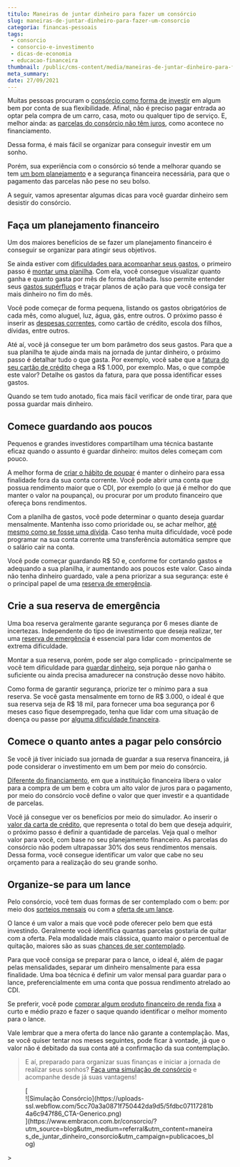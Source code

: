 ```yaml
---
titulo: Maneiras de juntar dinheiro para fazer um consórcio
slug: maneiras-de-juntar-dinheiro-para-fazer-um-consorcio
categoria: financas-pessoais
tags:
 - consorcio
 - consorcio-e-investimento
 - dicas-de-economia
 - educacao-financeira
thumbnail: /public/cms-content/media/maneiras-de-juntar-dinheiro-para-fazer-um-consorcio.jpg
meta_summary: 
date: 27/09/2021
---
```

Muitas pessoas procuram o [consórcio como forma de investir](https://www.embracon.com.br/blog/8-motivos-que-comprovam-que-consorcio-e-investimento) em algum bem por conta de sua flexibilidade. Afinal, não é preciso pagar entrada ao optar pela compra de um carro, casa, moto ou qualquer tipo de serviço. E, melhor ainda: as [parcelas do consórcio não têm juros](https://www.embracon.com.br/blog/parcela-de-consorcio-tem-juros), como acontece no financiamento.

Dessa forma, é mais fácil se organizar para conseguir investir em um sonho.

Porém, sua experiência com o consórcio só tende a melhorar quando se tem [um bom planejamento](https://www.embracon.com.br/blog/planejamento-financeiro-um-guia-para-as-financas-nao-sairem-de-controle) e a segurança financeira necessária, para que o pagamento das parcelas não pese no seu bolso.

A seguir, vamos apresentar algumas dicas para você guardar dinheiro sem desistir do consórcio.

Faça um planejamento financeiro
-------------------------------

Um dos maiores benefícios de se fazer um planejamento financeiro é conseguir se organizar para atingir seus objetivos.

Se ainda estiver com [dificuldades para acompanhar seus gastos](https://www.embracon.com.br/blog/gastos-superfluos-e-essenciais-saiba-diferenciar), o primeiro passo é [montar uma planilha](https://www.embracon.com.br/blog/como-criar-uma-planilha-de-planejamento-financeiro). Com ela, você consegue visualizar quanto ganha e quanto gasta por mês de forma detalhada. Isso permite entender seus [gastos supérfluos](https://www.embracon.com.br/blog/quais-sao-as-despesas-superfluas-que-podem-ser-cortadas-do-dia-a-dia) e traçar planos de ação para que você consiga ter mais dinheiro no fim do mês.

Você pode começar de forma pequena, listando os gastos obrigatórios de cada mês, como aluguel, luz, água, gás, entre outros. O próximo passo é inserir as [despesas correntes](https://www.embracon.com.br/blog/como-economizar-nas-contas-de-casa-em-tempos-de-crise-economica), como cartão de crédito, escola dos filhos, dívidas, entre outros.

Até aí, você já consegue ter um bom parâmetro dos seus gastos. Para que a sua planilha te ajude ainda mais na jornada de juntar dinheiro, o próximo passo é detalhar tudo o que gasta. Por exemplo, você sabe que a [fatura do seu cartão de crédito](https://www.embracon.com.br/blog/divida-de-cartao-de-credito-como-sair-dela-e-nao-entrar-mais) chega a R$ 1.000, por exemplo. Mas, o que compõe este valor? Detalhe os gastos da fatura, para que possa identificar esses gastos.

Quando se tem tudo anotado, fica mais fácil verificar de onde tirar, para que possa guardar mais dinheiro.

Comece guardando aos poucos
---------------------------

Pequenos e grandes investidores compartilham uma técnica bastante eficaz quando o assunto é guardar dinheiro: muitos deles começam com pouco.

A melhor forma de [criar o hábito de poupar](https://www.embracon.com.br/blog/poupar-dinheiro-com-o-consorcio-e-possivel-sim) é manter o dinheiro para essa finalidade fora da sua conta corrente. Você pode abrir uma conta que possua rendimento maior que o CDI, por exemplo (o que já é melhor do que manter o valor na poupança), ou procurar por um produto financeiro que ofereça bons rendimentos.

Com a planilha de gastos, você pode determinar o quanto deseja guardar mensalmente. Mantenha isso como prioridade ou, se achar melhor, [até mesmo como se fosse uma dívida](https://www.embracon.com.br/blog/como-sair-do-vermelho-em-2019). Caso tenha muita dificuldade, você pode programar na sua conta corrente uma transferência automática sempre que o salário cair na conta.

Você pode começar guardando R$ 50 e, conforme for cortando gastos e adequando a sua planilha, ir aumentando aos poucos este valor. Caso ainda não tenha dinheiro guardado, vale a pena priorizar a sua segurança: este é o principal papel de uma [reserva de emergência](https://www.embracon.com.br/blog/reserva-financeira-como-preparar-a-sua).

Crie a sua reserva de emergência
--------------------------------

Uma boa reserva geralmente garante segurança por 6 meses diante de incertezas. Independente do tipo de investimento que deseja realizar, ter uma [reserva de emergência](https://www.embracon.com.br/blog/como-fazer-uma-reserva-de-emergencia) é essencial para lidar com momentos de extrema dificuldade.

Montar a sua reserva, porém, pode ser algo complicado - principalmente se você tem dificuldade para [guardar dinheiro](https://www.embracon.com.br/blog/afinal-quais-sao-as-diferencas-entre-poupar-economizar-e-investir), seja porque não ganha o suficiente ou ainda precisa amadurecer na construção desse novo hábito.

Como forma de garantir segurança, priorize ter o mínimo para a sua reserva. Se você gasta mensalmente em torno de R$ 3.000, o ideal é que sua reserva seja de R$ 18 mil, para fornecer uma boa segurança por 6 meses caso fique desempregado, tenha que lidar com uma situação de doença ou passe por [alguma dificuldade financeira](https://www.embracon.com.br/blog/perda-de-renda-como-lidar).

Comece o quanto antes a pagar pelo consórcio
--------------------------------------------

Se você já tiver iniciado sua jornada de guardar a sua reserva financeira, já pode considerar o investimento em um bem por meio do consórcio.

[Diferente do financiamento](https://www.embracon.com.br/blog/entenda-quais-sao-as-6-maiores-desvantagens-do-financiamento), em que a instituição financeira libera o valor para a compra de um bem e cobra um alto valor de juros para o pagamento, por meio do consórcio você define o valor que quer investir e a quantidade de parcelas.

Você já consegue ver os benefícios por meio do simulador. Ao inserir o [valor da carta de crédito](https://www.embracon.com.br/blog/tudo-o-que-voce-precisa-saber-sobre-a-carta-de-credito-de-consorcios), que representa o total do bem que deseja adquirir, o próximo passo é definir a quantidade de parcelas. Veja qual o melhor valor para você, com base no seu planejamento financeiro. As parcelas do consórcio não podem ultrapassar 30% dos seus rendimentos mensais. Dessa forma, você consegue identificar um valor que cabe no seu orçamento para a realização do seu grande sonho.

Organize-se para um lance
-------------------------

Pelo consórcio, você tem duas formas de ser contemplado com o bem: por meio dos [sorteios mensais](https://www.embracon.com.br/blog/assembleia-de-consorcio-como-funciona) ou com a [oferta de um lance](https://www.embracon.com.br/blog/como-funcionam-os-tipos-de-lances-no-consorcio).

O lance é um valor a mais que você pode oferecer pelo bem que está investindo. Geralmente você identifica quantas parcelas gostaria de quitar com a oferta. Pela modalidade mais clássica, quanto maior o percentual de quitação, maiores são as suas [chances de ser contemplado](https://www.embracon.com.br/blog/saiba-como-definir-o-valor-de-lance-para-ser-contemplado-mais-rapido).

Para que você consiga se preparar para o lance, o ideal é, além de pagar pelas mensalidades, separar um dinheiro mensalmente para essa finalidade. Uma boa técnica é definir um valor mensal para guardar para o lance, preferencialmente em uma conta que possua rendimento atrelado ao CDI.

Se preferir, você pode [comprar algum produto financeiro de renda fixa](https://www.embracon.com.br/blog/diversificar-investimentos-financeiros-e-possivel) a curto e médio prazo e fazer o saque quando identificar o melhor momento para o lance.

Vale lembrar que a mera oferta do lance não garante a contemplação. Mas, se você quiser tentar nos meses seguintes, pode ficar à vontade, já que o valor não é debitado da sua conta até a confirmação da sua contemplação.

> E aí, preparado para organizar suas finanças e iniciar a jornada de realizar seus sonhos? [Faça uma simulação de consórcio](https://www.embracon.com.br/consorcio/?utm_source=blog&utm_medium=referral&utm_content=maneiras_de_juntar_dinheiro_consorcio&utm_campaign=publicacoes_blog) e acompanhe desde já suas vantagens!

<figure class="w-richtext-figure-type-image w-richtext-align-center">[<div>![Simulação Consórcio](https://uploads-ssl.webflow.com/5cc70a3a0871f750442da9d5/5fdbc07117281b4a6c947f86_CTA-Generico.png)</div>](https://www.embracon.com.br/consorcio/?utm_source=blog&utm_medium=referral&utm_content=maneiras_de_juntar_dinheiro_consorcio&utm_campaign=publicacoes_blog)</figure>> 
